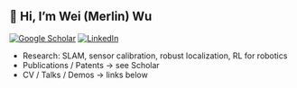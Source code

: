 ## 👋 Hi, I’m Wei (Merlin) Wu

[![Google Scholar](https://img.shields.io/badge/Google%20Scholar-Profile-blue)](https://scholar.google.com/citations?user=BfkegRIAAAAJ&hl=en)
[![LinkedIn](https://img.shields.io/badge/LinkedIn-Connect-informational)](https://www.linkedin.com/in/merlinwu/)

- Research: SLAM, sensor calibration, robust localization, RL for robotics
- Publications / Patents → see Scholar
- CV / Talks / Demos → links below


<!--
**merlinwwu/merlinwwu** is a ✨ _special_ ✨ repository because its `README.md` (this file) appears on your GitHub profile.

Here are some ideas to get you started:

- 🔭 I’m currently working on ...
- 🌱 I’m currently learning ...
- 👯 I’m looking to collaborate on ...
- 🤔 I’m looking for help with ...
- 💬 Ask me about ...
- 📫 How to reach me: ...
- 😄 Pronouns: ...
- ⚡ Fun fact: ...
-->
